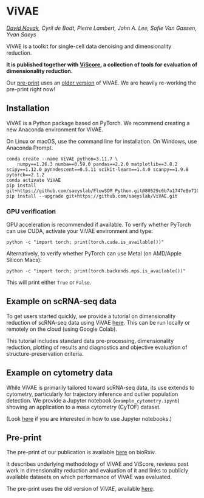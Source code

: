 # ViVAE

*[David Novak](https://github.com/davnovak), Cyril de Bodt, Pierre Lambert, John A. Lee, Sofie Van Gassen, Yvan Saeys*

ViVAE is a toolkit for single-cell data denoising and dimensionality reduction.

**It is published together with [ViScore](https://github.com/saeyslab/ViScore), a collection of tools for evaluation of dimensionality reduction.**

Our [pre-print](https://www.biorxiv.org/content/10.1101/2023.11.23.568428v2) uses an [older version](https://github.com/saeyslab/ViVAE_old) of ViVAE.
We are heavily re-working the pre-print right now!

## Installation

ViVAE is a Python package based on PyTorch.
We recommend creating a new Anaconda environment for ViVAE.

On Linux or macOS, use the command line for installation.
On Windows, use Anaconda Prompt.

```
conda create --name ViVAE python=3.11.7 \
    numpy==1.26.3 numba==0.59.0 pandas==2.2.0 matplotlib==3.8.2 scipy==1.12.0 pynndescent==0.5.11 scikit-learn==1.4.0 scanpy==1.9.8 pytorch==2.1.2
conda activate ViVAE
pip install git+https://github.com/saeyslab/FlowSOM_Python.git@80529c6b7a1747e8e71042102ac8762c3bfbaa1b
pip install --upgrade git+https://github.com/saeyslab/ViVAE.git
```

### GPU verification

GPU acceleration is recommended if available.
To verify whether PyTorch can use CUDA, activate your ViVAE environment and type:

```
python -c "import torch; print(torch.cuda.is_available())"
```

Alternatively, to verify whether PyTorch can use Metal (on AMD/Apple Silicon Macs):

```
python -c "import torch; print(torch.backends.mps.is_available())"
```

This will print either `True` or `False`.

## Example on scRNA-seq data

To get users started quickly, we provide a tutorial on dimensionality reduction of scRNA-seq data using ViVAE [here](https://colab.research.google.com/drive/163qmAKIc9CcpWSJQzo47OwIUlt9QPzE2?usp=sharing).
This can be run locally or remotely on the cloud (using Google Colab).

This tutorial includes standard data pre-processing, dimensionality reduction, plotting of results and diagnostics and objective evaluation of structure-preservation criteria.

## Example on cytometry data

While ViVAE is primarily tailored toward scRNA-seq data, its use extends to cytometry, particularly for trajectory inference and outlier population detection.
We provide a Jupyter notebook (`example_cytometry.ipynb`) showing an application to a mass cytometry (CyTOF) dataset.

(Look [here](https://docs.jupyter.org/en/latest/install/notebook-classic.html) if you are interested in how to use Jupyter notebooks.)

## Pre-print

The pre-print of our publication is available [here](https://www.biorxiv.org/content/10.1101/2023.11.23.568428v2) on bioRxiv.

It describes underlying methodology of ViVAE and ViScore, reviews past work in dimensionality reduction and evaluation of it and links to publicly available datasets on which performance of ViVAE was evaluated.

The pre-print uses the old version of *ViVAE*, available [here](https://github.com/saeyslab/ViVAE_old).

